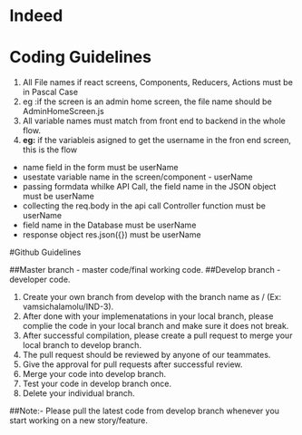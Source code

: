 # Indeed




# Coding Guidelines
 1. All File names if react screens, Components, Reducers, Actions must be in Pascal Case
 1. eg :if the screen is an admin home screen, the file name should be AdminHomeScreen.js
 1. All variable names must match from front end to backend in the whole flow.
 1. <b>eg:</b> if the variableis asigned to get the username in the fron end screen, this is the flow
  *  name field in the form must be userName
  *  usestate variable name in the screen/component - userName
  *  passing formdata whilke API Call, the field name in the JSON object must be userName
  *  collecting the req.body in the api call Controller function must be userName
  *  field name in the Database must be userName
  *  response object res.json({}) must be userName

#Github Guidelines

##Master branch - master code/final working code.
##Develop branch - developer code.

1. Create your own branch from develop with the branch name as <you name>/<user story> (Ex: vamsichalamolu/IND-3).
2. After done with your implemenatations in your local branch, please complie the code in your local branch and make sure it does not break.
3. After successful compilation, please create a pull request to merge your local branch to develop branch.
4. The pull request should be reviewed by anyone of our teammates.
5. Give the approval for pull requests after successful review.
6. Merge your code into develop branch.
7. Test your code in develop branch once.
8. Delete your individual branch.
 
##Note:- Please pull the latest code from develop branch whenever you start working on a new story/feature.
